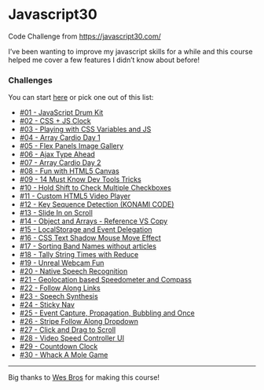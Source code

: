 # Javascript30

Code Challenge from https://javascript30.com/

I’ve been wanting to improve my javascript skills for a while and this course helped me cover a few features I didn’t know about before!

### Challenges

You can start [here](https://danielacb.github.io/course_javascript30/index.html) or pick one out of this list:

- [#01 - JavaScript Drum Kit](https://danielacb.github.io/course_javascript30/01-javascript-drum-kit/index.html)
- [#02 - CSS + JS Clock](https://danielacb.github.io/course_javascript30/02-js-and-css-clock/index.html)
- [#03 - Playing with CSS Variables and JS](https://danielacb.github.io/course_javascript30/03-css-variables/index.html)
- [#04 - Array Cardio Day 1](https://danielacb.github.io/course_javascript30/04-array-cardio-day-1/index.html)
- [#05 - Flex Panels Image Gallery](https://danielacb.github.io/course_javascript30/05-flex-panel-gallery/index.html)
- [#06 - Ajax Type Ahead](https://danielacb.github.io/course_javascript30/06-type-ahead/index.html)
- [#07 - Array Cardio Day 2](https://danielacb.github.io/course_javascript30/07-array-cardio-day-2/index.html)
- [#08 - Fun with HTML5 Canvas](https://danielacb.github.io/course_javascript30/08-fun-with-html5-canvas/index.html)
- [#09 - 14 Must Know Dev Tools Tricks](https://danielacb.github.io/course_javascript30/09-dev-tools-domination/)
- [#10 - Hold Shift to Check Multiple Checkboxes](https://danielacb.github.io/course_javascript30/10-hold-shift-and-check-checkboxes/index.html)
- [#11 - Custom HTML5 Video Player](https://danielacb.github.io/course_javascript30/11-custom-video-player/index.html)
- [#12 - Key Sequence Detection (KONAMI CODE)](https://danielacb.github.io/course_javascript30/12-key-sequence-detection/index.html)
- [#13 - Slide In on Scroll](https://danielacb.github.io/course_javascript30/13-slide-in-on-scroll/index.html)
- [#14 - Object and Arrays - Reference VS Copy](https://danielacb.github.io/course_javascript30/14-javascript-references-vs-copying/index.html)
- [#15 - LocalStorage and Event Delegation](https://danielacb.github.io/course_javascript30/15-local-storage/index.html)
- [#16 - CSS Text Shadow Mouse Move Effect](https://danielacb.github.io/course_javascript30/16-mouse-move-shadow/index.html)
- [#17 - Sorting Band Names without articles](https://danielacb.github.io/course_javascript30/17-sort-without-articles/index.html)
- [#18 - Tally String Times with Reduce](https://danielacb.github.io/course_javascript30/18-adding-up-timesrwith-reduce/index.html)
- [#19 - Unreal Webcam Fun](https://danielacb.github.io/course_javascript30/18-adding-up-timesrwith-reduce/index.html)
- [#20 - Native Speech Recognition](https://danielacb.github.io/course_javascript30/20-speech-detection/index.html)
- [#21 - Geolocation based Speedometer and Compass](https://danielacb.github.io/course_javascript30/21-geolocation/index.html)
- [#22 - Follow Along Links](https://danielacb.github.io/course_javascript30/22-follow-along-link-highlighter/index.html)
- [#23 - Speech Synthesis](https://danielacb.github.io/course_javascript30/23-speech-synthesis/index.html)
- [#24 - Sticky Nav](https://danielacb.github.io/course_javascript30/24-sticky-nav/index.html)
- [#25 - Event Capture, Propagation, Bubbling and Once](https://danielacb.github.io/course_javascript30/25-event-capture-propagation-bubbling-and-once/index.html)
- [#26 - Stripe Follow Along Dropdown](https://danielacb.github.io/course_javascript30/26-stripe-follow-along-nav/index.html)
- [#27 - Click and Drag to Scroll](https://danielacb.github.io/course_javascript30/27-click-and-drag/index.html)
- [#28 - Video Speed Controller UI](https://danielacb.github.io/course_javascript30/28-video-speed-controller/index.html)
- [#29 - Countdown Clock](https://danielacb.github.io/course_javascript30/29-countdown-timer/index.html)
- [#30 - Whack A Mole Game](https://danielacb.github.io/course_javascript30/30-whack-a-mole/)

---

Big thanks to [Wes Bros](https://wesbos.com/) for making this course!
